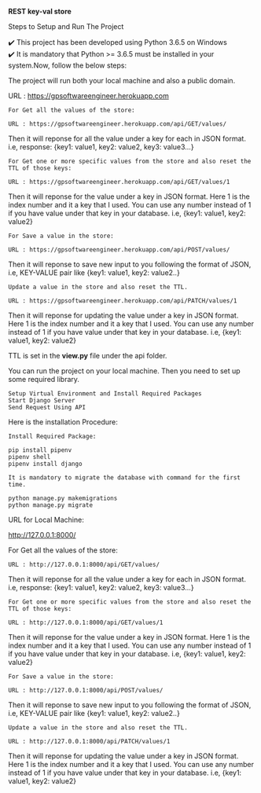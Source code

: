 **REST key-val store**

Steps to Setup and Run The Project

✔️ This project has been developed using Python 3.6.5 on Windows  
✔️ It is mandatory that Python >= 3.6.5 must be installed in your system.Now, follow the below steps:

The project will run both your local machine and also a public domain.

URL : https://gpsoftwareengineer.herokuapp.com

    For Get all the values of the store:
    
    URL : https://gpsoftwareengineer.herokuapp.com/api/GET/values/
   
   Then it will reponse for all the value under a key for each in JSON format. i.e, response: {key1: value1, key2: value2, key3: value3...}
   
    For Get one or more specific values from the store and also reset the TTL of those keys:
    
    URL : https://gpsoftwareengineer.herokuapp.com/api/GET/values/1
   
   Then it will reponse for the value under a key in JSON format. Here 1 is the index number and it a key that I used. You can use any number instead of 1 if you have value under that key in your database.
   i.e, {key1: value1, key2: value2}
   
    For Save a value in the store:
    
    URL : https://gpsoftwareengineer.herokuapp.com/api/POST/values/
    
   Then it will reponse to save new input to you following the format of JSON, i.e, KEY-VALUE pair like
   {key1: value1, key2: value2..}
   
    Update a value in the store and also reset the TTL.
    
    URL : https://gpsoftwareengineer.herokuapp.com/api/PATCH/values/1
    
   Then it will reponse for updating the value under a key in JSON format. Here 1 is the index number and it a key that I used. You can use any number instead of 1 if you have value under that key in your database.
   i.e, {key1: value1, key2: value2}
   
   TTL is set in the **view.py** file under the api folder.
   
   You can run the project on your local machine. Then you need to set up some required library.
    
    Setup Virtual Environment and Install Required Packages
    Start Django Server
    Send Request Using API
    
   Here is the installation Procedure:
    
    Install Required Package:
    
    pip install pipenv
    pipenv shell
    pipenv install django
    
    It is mandatory to migrate the database with command for the first time.
    
    python manage.py makemigrations
    python manage.py migrate
    
   URL for Local Machine: 
   
   http://127.0.0.1:8000/
   
   For Get all the values of the store:
    
    URL : http://127.0.0.1:8000/api/GET/values/
   
   Then it will reponse for all the value under a key for each in JSON format. i.e, response: {key1: value1, key2: value2, key3: value3...}
   
    For Get one or more specific values from the store and also reset the TTL of those keys:
    
    URL : http://127.0.0.1:8000/api/GET/values/1
   
   Then it will reponse for the value under a key in JSON format. Here 1 is the index number and it a key that I used. You can use any number instead of 1 if you have value under that key in your database.
   i.e, {key1: value1, key2: value2}
   
    For Save a value in the store:
    
    URL : http://127.0.0.1:8000/api/POST/values/
    
   Then it will reponse to save new input to you following the format of JSON, i.e, KEY-VALUE pair like
   {key1: value1, key2: value2..}
   
    Update a value in the store and also reset the TTL.
    
    URL : http://127.0.0.1:8000/api/PATCH/values/1
    
   Then it will reponse for updating the value under a key in JSON format. Here 1 is the index number and it a key that I used. You can use any number instead of 1 if you have value under that key in your database.
   i.e, {key1: value1, key2: value2}
    